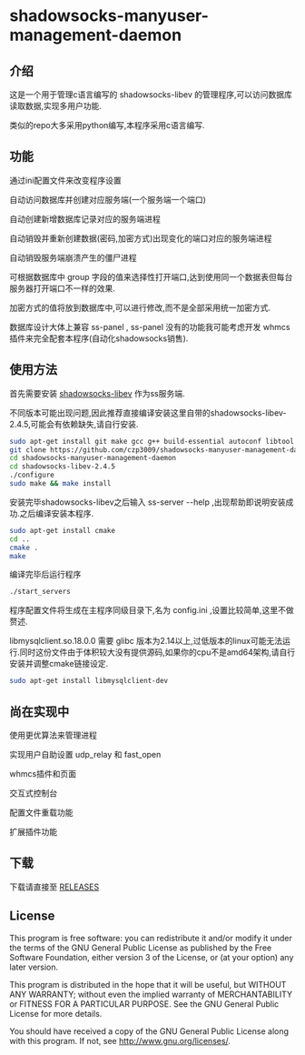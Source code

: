 # shadowsocks-manyuser-management-daemon

## 介绍

这是一个用于管理c语言编写的 shadowsocks-libev 的管理程序,可以访问数据库读取数据,实现多用户功能.

类似的repo大多采用python编写,本程序采用c语言编写.

## 功能

通过ini配置文件来改变程序设置

自动访问数据库并创建对应服务端(一个服务端一个端口)

自动创建新增数据库记录对应的服务端进程

自动销毁并重新创建数据(密码,加密方式)出现变化的端口对应的服务端进程

自动销毁服务端崩溃产生的僵尸进程

可根据数据库中 group 字段的值来选择性打开端口,达到使用同一个数据表但每台服务器打开端口不一样的效果.

加密方式的值将放到数据库中,可以进行修改,而不是全部采用统一加密方式.

数据库设计大体上兼容 ss-panel , ss-panel 没有的功能我可能考虑开发 whmcs 插件来完全配套本程序(自动化shadowsocks销售).

## 使用方法

首先需要安装 [shadowsocks-libev](https://github.com/shadowsocks/shadowsocks-libev) 作为ss服务端.

不同版本可能出现问题,因此推荐直接编译安装这里自带的shadowsocks-libev-2.4.5,可能会有依赖缺失,请自行安装.

```bash
sudo apt-get install git make gcc g++ build-essential autoconf libtool libssl-dev
git clone https://github.com/czp3009/shadowsocks-manyuser-management-daemon.git
cd shadowsocks-manyuser-management-daemon
cd shadowsocks-libev-2.4.5
./configure
sudo make && make install
```

安装完毕shadowsocks-libev之后输入 ss-server --help ,出现帮助即说明安装成功.之后编译安装本程序.

```bash
sudo apt-get install cmake
cd ..
cmake .
make
```

编译完毕后运行程序

```bash
./start_servers
```

程序配置文件将生成在主程序同级目录下,名为 config.ini ,设置比较简单,这里不做赘述.

libmysqlclient.so.18.0.0 需要 glibc 版本为2.14以上,过低版本的linux可能无法运行.同时这份文件由于体积较大没有提供源码,如果你的cpu不是amd64架构,请自行安装并调整cmake链接设定.

```bash
sudo apt-get install libmysqlclient-dev
```

## 尚在实现中

使用更优算法来管理进程

实现用户自助设置 udp_relay 和 fast_open

whmcs插件和页面

交互式控制台

配置文件重载功能

扩展插件功能

## 下载

下载请直接至 [RELEASES](https://github.com/czp3009/shadowsocks-manyuser-management-daemon/releases)

## License

This program is free software: you can redistribute it and/or modify it under the terms of the GNU General Public License as published by the Free Software Foundation, either version 3 of the License, or (at your option) any later version.

This program is distributed in the hope that it will be useful, but WITHOUT ANY WARRANTY; without even the implied warranty of MERCHANTABILITY or FITNESS FOR A PARTICULAR PURPOSE. See the GNU General Public License for more details.

You should have received a copy of the GNU General Public License along with this program. If not, see http://www.gnu.org/licenses/.
